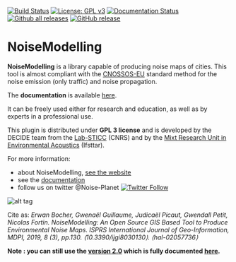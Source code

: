 [![Build Status](https://travis-ci.org/Ifsttar/NoiseModelling.svg?branch=cnossos)](https://travis-ci.org/Ifsttar/NoiseModelling)
[![License: GPL v3](https://img.shields.io/badge/License-GPLv3-blue.svg)](https://www.gnu.org/licenses/gpl-3.0)
[![Documentation Status](https://readthedocs.org/projects/noisemodelling/badge/?version=latest)](https://noisemodelling.readthedocs.io/en/latest/?badge=latest)
[![Github all releases](https://img.shields.io/github/downloads/Naereen/StrapDown.js/total.svg)](https://github.com/Ifsttar/NoiseModelling/releases/)
[![GitHub release](https://img.shields.io/github/release/Naereen/StrapDown.js.svg)](https://github.com/Ifsttar/NoiseModelling/releases/)

NoiseModelling
======

**NoiseModelling** is a library capable of producing noise maps of cities. This tool is almost compliant with the [CNOSSOS-EU](https://circabc.europa.eu/sd/a/9566c5b9-8607-4118-8427-906dab7632e2/Directive_2015_996_EN.pdf) standard method for the noise emission (only traffic) and noise propagation.

The **documentation** is available [here](https://noisemodelling.readthedocs.io/en/latest/).

It can be freely used either for research and education, as well as by experts in a professional use.

This plugin is distributed under **GPL 3 license** and is developed by the DECIDE team from the [Lab-STICC](http://www.labsticc.fr/en/teams/m-570-decide.htm) (CNRS) and by the [Mixt Research Unit in Environmental Acoustics](http://www.umrae.fr/) (Ifsttar).

For more information:
* about NoiseModelling, [see the website](http://noise-planet.org/)
* see the [documentation](https://noisemodelling.readthedocs.io/en/latest/)
* follow us on twitter @Noise-Planet [![Twitter Follow](https://img.shields.io/twitter/follow/noise_planet.svg?style=social&label=Follow)](https://twitter.com/Noise_Planet?lang=en)

![alt tag](http://noise-planet.org/assets/img/logos/Logo_noisemodelling.png)


Cite as: 
*Erwan Bocher, Gwenaël Guillaume, Judicaël Picaut, Gwendall Petit, Nicolas Fortin. NoiseModelling: An Open Source GIS Based Tool to Produce Environmental Noise Maps. ISPRS International Journal of Geo-Information, MDPI, 2019, 8 (3), pp.130. ⟨10.3390/ijgi8030130⟩. ⟨hal-02057736⟩*

**Note : you can still use the [version 2.0](https://github.com/Ifsttar/NoiseModelling/tree/master) which is fully documented [here](https://github.com/Ifsttar/NoiseModelling/blob/master/wiki/Home.md).**


